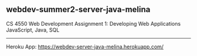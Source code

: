 ## webdev-summer2-server-java-melina

CS 4550 Web Development
Assignment 1: Developing Web Applications
JavaScript, Java, SQL

***
Heroku App: https://webdev-server-java-melina.herokuapp.com/

